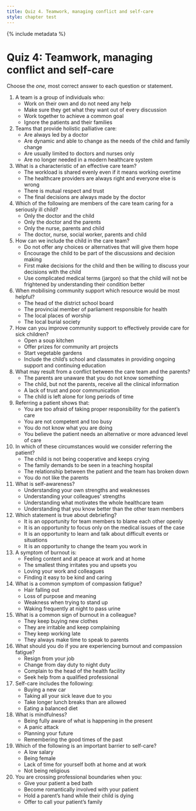 ```yaml
---
title: Quiz 4. Teamwork, managing conflict and self-care
style: chapter test
---
```


{% include metadata %}

# Quiz 4: Teamwork, managing conflict and self-care

Choose the *one,* most correct answer to each question or statement.

1. A team is a group of individuals who:
    -  Work on their own and do not need any help
    -  Make sure they get what they want out of every discussion
    +  Work together to achieve a common goal
    -  Ignore the patients and their families
2. Teams that provide holistic palliative care:
    -  Are always led by a doctor   
    +  Are dynamic and able to change as the needs of the child and family change  
    -  Are usually limited to doctors and nurses only
    -  Are no longer needed in a modern healthcare system
3. What is a characteristic of an effective care team?
    -  The workload is shared evenly even if it means working overtime
    -  The healthcare providers are always right and everyone else is wrong
    +  There is mutual respect and trust
    -  The final decisions are always made by the doctor
4. Which of the following are members of the care team caring for a seriously ill child?
    -  Only the doctor and the child
    -  Only the doctor and the parents
    -  Only the nurse, parents and child
    +  The doctor, nurse, social worker, parents and child
5. How can we include the child in the care team?
    -  Do not offer any choices or alternatives that will give them hope
    +  Encourage the child to be part of the discussions and decision making
    -  First make decisions for the child and then be willing to discuss your decisions with the child
    -  Use complicated medical terms (jargon) so that the child will not be frightened by understanding their condition better
6. When mobilising community support which resource would be most helpful?
    -  The head of the district school board
    -  The provincial member of parliament responsible for health
    +  The local places of worship
    -  The local burial society
7. How can you improve community support to effectively provide care for sick children?
    -  Open a soup kitchen
    -  Offer prizes for community art projects
    -  Start vegetable gardens
    +  Include the child’s school and classmates in providing ongoing support and continuing education
8. What may result from a conflict between the care team and the parents?
    -  The parents are unaware that you do not know something
    -  The child, but not the parents, receive all the clinical information
    +  A lack of trust and poor communication
    -  The child is left alone for long periods of time
9. Referring a patient shows that:
    -  You are too afraid of taking proper responsibility for the patient’s care
    -  You are not competent and too busy
    -  You do not know what you are doing
    +  You believe the patient needs an alternative or more advanced level of care
10. In which of these circumstances would we consider referring the patient?
    -  The child is not being cooperative and keeps crying
    -  The family demands to be seen in a teaching hospital
    +  The relationship between the patient and the team has broken down
    -  You do not like the parents
11. What is self-awareness?
    +  Understanding your own strengths and weaknesses
    -  Understanding your colleagues’ strengths
    -  Understanding what motivates the whole healthcare team
    -  Understanding that you know better than the other team members
12. Which statement is true about debriefing?
    -  It is an opportunity for team members to blame each other openly
    -  It is an opportunity to focus only on the medical issues of the case
    +  It is an opportunity to learn and talk about difficult events or situations
    -  It is an opportunity to change the team you work in
13. A symptom of burnout is:
    -  Feeling content and at peace at work and at home
    +  The smallest thing irritates you and upsets you
    -  Loving your work and colleagues
    -  Finding it easy to be kind and caring
14. What is a common symptom of compassion fatigue?
    -  Hair falling out
    +  Loss of purpose and meaning
    -  Weakness when trying to stand up
    -  Waking frequently at night to pass urine
15. What is a common sign of burnout in a colleague?
    -  They keep buying new clothes
    +  They are irritable and keep complaining
    -  They keep working late
    -  They always make time to speak to parents
16. What should you do if you are experiencing burnout and compassion fatigue?
    -  Resign from your job
    -  Change from day duty to night duty
    -  Complain to the head of the health facility
    +  Seek help from a qualified professional
17. Self-care includes the following:
    -  Buying a new car
    -  Taking all your sick leave due to you
    -  Take longer lunch breaks than are allowed
    +  Eating a balanced diet
18. What is mindfulness?
    +  Being fully aware of what is happening in the present
    -  A panic attack
    -  Planning your future
    -  Remembering the good times of the past
19. Which of the following is an important barrier to self-care?
    -  A low salary
    -  Being female
    +  Lack of time for yourself both at home and at work
    -  Not being religious
20. You are crossing professional boundaries when you:
    -  Give your patient a bed bath
    +  Become romantically involved with your patient
    -  Hold a parent’s hand while their child is dying
    -  Offer to call your patient’s family
